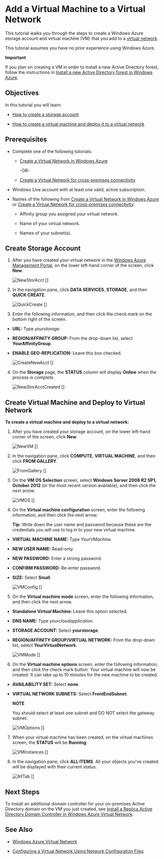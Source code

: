 <properties linkid="manage-services-add-a-vm-to-a-virtual-network" urlDisplayName="Add a VM to virtual network" pageTitle="Add a virtual machine to a virtual network - Windows Azure" title="Add a virtual machine to a virtual network - Windows Azure" metaKeywords="" description="A tutorial that teaches you how to create a storage account and virtual machine (VM) that you add to a Windows Azure virtual network." metaCanonical="" disqusComments="1" umbracoNaviHide="0" />




<h1 id="vnet3">Add a Virtual Machine to a Virtual Network</h1>

<!--SOMEWHERE IN THIS TUTORIAL I NEED TO XREF TO THE OTHER VMACHINE TUTORIAL -->

This tutorial walks you through the steps to create a Windows Azure storage account and virtual machine (VM) that you add to a [virtual network](http://msdn.microsoft.com/en-us/library/windowsazure/jj156007.aspx).

This tutorial assumes you have no prior experience using Windows Azure.

<div class="dev-callout"> 
<b>Important</b>

<p>If you plan on creating a VM in order to install a new Active Directory forest, follow the instructions in <a href="../active-directory-forest/">Install a new Active Directory forest in Windows Azure</a>.</p>
</div>


## Objectives ##

In this tutorial you will learn:

-  <a href="#CreateStorageAcct">How to create a storage account</a>

-  <a href="#CreateVM">How to create a virtual machine and deploy it to a virtual network</a>

## Prerequisites ##

-  Complete one of the following tutorials: 

	-  [Create a Virtual Network in Windows Azure](/en-us/manage/services/networking/create-a-virtual-network/)

		-OR- 
	-  [Create a Virtual Network for cross-premises connectivity](/en-us/manage/services/networking/cross-premises-connectivity/)

-  Windows Live account with at least one valid, active subscription.	

-  Names of the following from [Create a Virtual Network in Windows Azure](/en-us/manage/services/networking/create-a-virtual-network/) or [Create a Virtual Network for cross-premises connectivity](/en-us/manage/services/networking/cross-premises-connectivity/):

	-	Affinity group you assigned your virtual network.

	-	Name of your virtual network.

	-   Names of your subnet(s).

## <a name="CreateStorageAcct">Create Storage Account</a> ##

1.	After you have created your virtual network in the [Windows Azure Management Portal](http://manage.windowsazure.com/), on the lower left-hand corner of the screen, click **New**.

	![NewStorAcct] []

2.	In the navigation pane, click **DATA SERVICES**, **STORAGE**, and then **QUICK CREATE**.

	![QuickCreate] []

3.	Enter the following information, and then click the check mark on the bottom right of the screen.

-  **URL:** Type *yourstorage*.

-  **REGION/AFFINITY GROUP:** From the drop-down list, select **YourAffinityGroup**.

-  **ENABLE GEO-REPLICATION:** Leave this box checked.
 
	![CreateNewAcct] []

4.	On the **Storage** page, the **STATUS** column will display **Online** when the process is complete.
 
	![NewStorAcctCreated] []

## <a name="CreateVM">Create Virtual Machine and Deploy to Virtual Network</a> ##
**To create a virtual machine and deploy to a virtual network:**

1.	After you have created your storage account, on the lower left-hand corner of the screen, click **New**.

	![NewVM] []

2.	In the navigation pane, click **COMPUTE**, **VIRTUAL MACHINE**, and then click **FROM GALLERY**.
 
	![FromGallery] []

3.	On the **VM OS Selection** screen, select **Windows Server 2008 R2 SP1, October 2012** (or the most recent version available), and then click the next arrow.
 
	![VMOS] []

4.	On the **Virtual machine configuration** screen, enter the following information, and then click the next arrow. 
	<!-- SHOULD WE TELL USERS TO WRITE DOWN USER NAME AND PASS?? -->

	**Tip:** Write down the user name and password because these are the credentials you will use to log in to your new virtual machine.

-  **VIRTUAL MACHINE NAME:** Type *YourVMachine*.

-  **NEW USER NAME:** Read-only.

-  **NEW PASSWORD:** Enter a strong password.

-  **CONFIRM PASSWORD:** Re-enter password.

-  **SIZE:** Select **Small**.
 
	![VMConfig] []

5.	On the **Virtual machine mode** screen, enter the following information, and then click the next arrow.

-  **Standalone Virtual Machine:** Leave this option selected.

-  **DNS NAME:** Type *yourcloudapplication*.

-  **STORAGE ACCOUNT:** Select **yourstorage**.

-  **REGION/AFFINITY GROUP/VIRTUAL NETWORK:** From the drop-down list, select **YourVirtualNetwork**.
 
	![VMMode] []

6.	On the **Virtual machine options** screen, enter the following information, and then click the check mark button. Your virtual machine will now be created. It can take up to 10 minutes for the new machine to be created.
	<!-- CONFIRM HOW LONG IT CAN TAKE ON AVG FOR VMACHINE TO BE CREATED -->

-  **AVAILABILITY SET:** Select **none**.

-  **VIRTUAL NETWORK SUBNETS:** Select **FrontEndSubnet**.
	
	<div class="dev-callout"> 
	<b>NOTE</b> 

	<p>You should select at least one subnet and DO NOT select the gateway subnet.</p>
	</div> 
 
	![VMOptions] []

7.	When your virtual machine has been created, on the virtual machines screen, the **STATUS** will be **Running**.
 
	![VMInstances] []

8.	In the navigation pane, click **ALL ITEMS**. All your objects you've created will be displayed with their current status.
 
	![AllTab] []

## Next Steps ##
To install an additional domain controller for your on-premises Active Directory domain on the VM you just created, see [Install a Replica Active Directory Domain Controller in Windows Azure Virtual Network](/en-us/manage/services/networking/replica-domain-controller/).

## See Also

-  [Windows Azure Virtual Network](http://msdn.microsoft.com/en-us/library/windowsazure/jj156007.aspx)

-  [Configuring a Virtual Network Using Network Configuration Files](http://msdn.microsoft.com/en-us/library/windowsazure/jj156097.aspx)

<!-- LINKS -->

[wa_com]: http://manage.windowsazure.com/
[Tut2_VN]: ..Tutorial2_CreateVNetCrossPrem 
[Tut1_VN]: ..Tutorial1_CreateVirtualNetwork

<!-- INTERNAL LINKS -->

<!-- IMAGES -->

[NewStorAcct]:	../media/VNTut3_01_NewStorageAccount.png

[QuickCreate]:	../media/VNTut3_02_StorageAcct_QuickCreate.png

[CreateNewAcct]:	../media/VNTut3_03_CreateNewStorageAccount.png

[NewStorAcctCreated]:	../media/VNTut3_04_NewStorageAcctCreated.png

[NewVM]:	../media/VNTut3_05_NewVM.png

[FromGallery]:	../media/VNTut3_06_VM_FromGallery.png

[VMOS]:	../media/VNTut3_07_VMOSSelect_Win2008R2.png

[VMConfig]:	../media/VNTut3_08_VMConfig.png

[VMMode]:	../media/VNTut3_09_VMMode.png

[VMOptions]:	../media/VNTut3_10_VMOptions.png

[VMInstances]:	../media/VNTut3_11_VMInstances.png

[AllTab]:	../media/VNTut3_12_AllTab.png